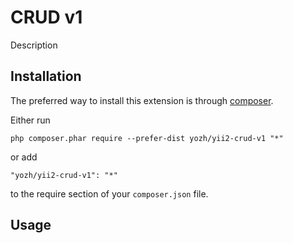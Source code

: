 CRUD v1
========
Description

Installation
------------

The preferred way to install this extension is through [composer](http://getcomposer.org/download/).

Either run

```
php composer.phar require --prefer-dist yozh/yii2-crud-v1 "*"
```

or add

```
"yozh/yii2-crud-v1": "*"
```

to the require section of your `composer.json` file.


Usage
-----